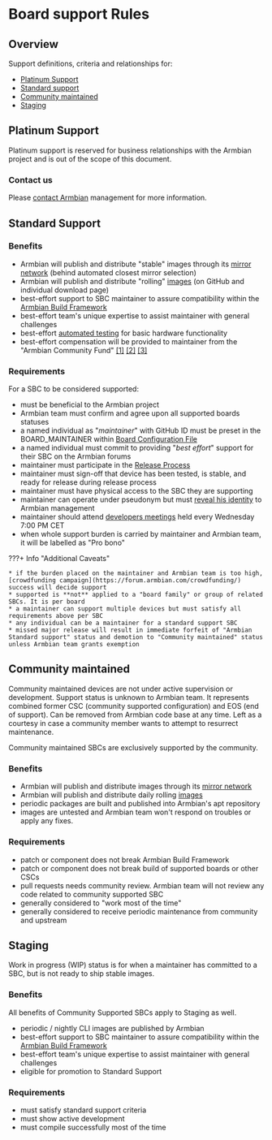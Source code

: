 # Board support Rules

## Overview

Support definitions, criteria and relationships for:

- [Platinum Support](#platinum-support)
- [Standard support](#standard-support)
- [Community maintained](#community-maintained)
- [Staging](#)

## Platinum Support

Platinum support is reserved for business relationships with the Armbian project and is out of the scope of this document. 

### Contact us

Please [contact Armbian](https://www.armbian.com/contact/) management for more information.

## Standard Support

### Benefits

* Armbian will publish and distribute "stable" images through its [mirror network](https://github.com/armbian/mirror) (behind automated closest mirror selection)
* Armbian will publish and distribute "rolling" [images](https://github.com/armbian/os/releases/latest) (on GitHub and individual download page)
* best-effort support to SBC maintainer to assure compatibility within the [Armbian Build Framework](https://github.com/armbian/build)
* best-effort team's unique expertise to assist maintainer with general challenges
* best-effort [automated testing](https://github.com/armbian/os#latest-smoke-tests-results) for basic hardware functionality
* best-effort compensation will be provided to maintainer from the "Armbian Community Fund" [[1]](https://github.com/sponsors/armbian) [[2]](https://liberapay.com/armbian) [[3]](https://forum.armbian.com/crowdfunding/)

### Requirements

For a SBC to be considered supported:

* must be beneficial to the Armbian project
* Armbian team must confirm and agree upon all supported boards statuses
* a named individual as "*maintainer*" with GitHub ID must be preset in the BOARD_MAINTAINER within [Board Configuration File](https://github.com/armbian/build/tree/main/config/boards)
* a named individual must commit to providing "*best effort*" support for their SBC on the Armbian forums
* maintainer must participate in the [Release Process](https://docs.armbian.com/Process_Release-Model/#release-coordinating)
* maintainer must sign-off that device has been tested, is stable, and ready for release during release process
* maintainer must have physical access to the SBC they are supporting
* maintainer can operate under pseudonym but must [reveal his identity](https://www.armbian.com/update-data/) to Armbian management
* maintainer should attend [developers meetings](https://forum.armbian.com/events/) held every Wednesday 7:00 PM CET
* when whole support burden is carried by maintainer and Armbian team, it will be labelled as "Pro bono"

???+ Info "Additional Caveats"

    * if the burden placed on the maintainer and Armbian team is too high, [crowdfunding campaign](https://forum.armbian.com/crowdfunding/) success will decide support
    * supported is **not** applied to a "board family" or group of related SBCs. It is per board
    * a maintainer can support multiple devices but must satisfy all requirements above per SBC
    * any individual can be a maintainer for a standard support SBC
    * missed major release will result in immediate forfeit of "Armbian Standard support" status and demotion to "Community maintained" status unless Armbian team grants exemption

## Community maintained

Community maintained devices are not under active supervision or development. Support status is unknown to Armbian team. It represents combined former CSC (community supported configuration) and EOS (end of support). Can be removed from Armbian code base at any time. Left as a courtesy in case a community member wants to attempt to resurrect maintenance.

Community maintained SBCs are exclusively supported by the community.

### Benefits

* Armbian will publish and distribute images through its [mirror network](https://github.com/armbian/mirror)
* Armbian will publish and distribute daily rolling [images](https://github.com/armbian/os/releases/latest) 
* periodic packages are built and published into Armbian's apt repository
* images are untested and Armbian team won't respond on troubles or apply any fixes.

### Requirements

* patch or component does not break Armbian Build Framework
* patch or component does not break build of supported boards or other CSCs
* pull requests needs community review. Armbian team will not review any code related to community supported SBC
* generally considered to "work most of the time"
* generally considered to receive periodic maintenance from community and upstream

## Staging

Work in progress (WIP) status is for when a maintainer has committed to a SBC, but is not ready to ship stable images.

### Benefits

All benefits of Community Supported SBCs apply to Staging as well.

* periodic / nightly CLI images are published by Armbian
* best-effort support to SBC maintainer to assure compatibility within the [Armbian Build Framework](https://github.com/armbian/build)
* best-effort team's unique expertise to assist maintainer with general challenges
* eligible for promotion to Standard Support

### Requirements

* must satisfy standard support criteria
* must show active development
* must compile successfully most of the time
